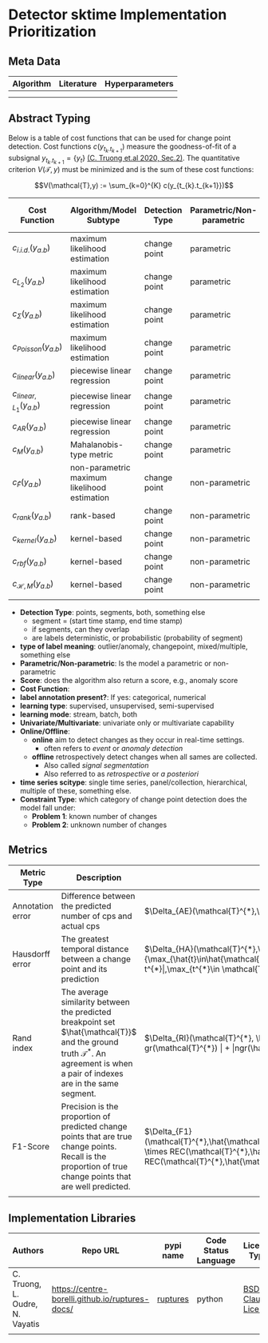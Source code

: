 # Detector sktime Implementation Prioritization

## Meta Data
| Algorithm | Literature | Hyperparameters |
| ----------- | ----------- | ----------- |
|  |  |
|  |  |


## Abstract Typing
Below is a table of cost functions that can be used for change point detection.
Cost functions $c(y_{t_{k}.t_{k+1}})$ measure the goodness-of-fit of a subsignal $y_{t_{k}.t_{k+1}} = \{y_{t}\}$ [(C. Truong et.al 2020, Sec.2)](https://www.sciencedirect.com/science/article/pii/S0165168419303494).
The quantitative criterion $V(\mathcal{T},y)$ must be minimized and is the sum of these cost functions:

$$V(\mathcal{T},y) := \sum_{k=0}^{K} c(y_{t_{k}.t_{k+1}})$$

| Cost Function | Algorithm/Model Subtype | Detection Type | Parametric/Non-parametric | Score? | Search Method | Label Annotation Present? | Learning Type | Learning Mode | Univariate | Multivariate | Online/Offline | Problem Type | Time Series scitype |
| ----------- | ----------- | ----------- | ----------- | ----------- | ----------- | ----------- | ----------- | ----------- | ----------- | ----------- | ----------- | ----------- | ---------- |
| $c_{i.i.d.}(y_{a.b})$ | maximum likelihood estimation | change point | parametric |  |  |  |  |  |  |  |  | offline |  |  |
| $c_{L_{2}}(y_{a.b})$ | maximum likelihood estimation | change point | parametric |  |  |  |  |  |  |  |  | offline  |  |  |
| $c_{\Sigma}(y_{a.b})$ | maximum likelihood estimation | change point | parametric |  |  |  |  |  |  |  |  | offline  |  |  |
| $c_{Poisson}(y_{a.b})$ | maximum likelihood estimation | change point | parametric |  |  |  |  |  |  |  |  | offline |  |  |
| $c_{linear}(y_{a.b})$ | piecewise linear regression | change point | parametric |  |  |  |  |  |  |  |  | offline |  |  |
| $c_{linear,L_{1}}(y_{a.b})$ | piecewise linear regression | change point | parametric |  |  |  |  |  |  |  |  | offline  |  |  |
| $c_{AR}(y_{a.b})$ | piecewise linear regression | change point | parametric |  |  |  |  |  |  |  |  | offline |  |  |
| $c_{M}(y_{a.b})$| Mahalanobis-type metric | change point | parametric |  |  |  |  |  |  |  |  | offline |  |  |
| $c_{\hat{F}}(y_{a.b})$ | non-parametric maximum likelihood estimation | change point | non-parametric |  |  |  |  |  |  |  |  | offline |  |  |
| $c_{rank}(y_{a.b})$ | rank-based | change point | non-parametric |  |  |  |  |  |  |  |  | offline |  |  |
| $c_{kernel}(y_{a.b})$ | kernel-based | change point | non-parametric |  |  |  |  |  |  |  |  | offline |  |  |
| $c_{rbf}(y_{a.b})$ | kernel-based | change point | non-parametric |  |  |  |  |  |  |  |  | offline |  |  |
| $c_{\mathcal{H},M}(y_{a.b})$ | kernel-based | change point | non-parametric |  |  |  |  |  |  |  |  | offline |  |  |
| |  |  |  |  |  |  |  |  |  |  |  |  |  |



* **Detection Type**: points, segments, both, something else
    * segment = (start time stamp, end time stamp)
    * if segments, can they overlap
    * are labels deterministic, or probabilistic (probability of segment)
* **type of label meaning**: outlier/anomaly, changepoint, mixed/multiple, something else
* **Parametric/Non-parametric**: Is the model a parametric or non-parametric
* **Score**: does the algorithm also return a score, e.g., anomaly score
* **Cost Function**:
* **label annotation present?**: If yes: categorical, numerical
* **learning type**: supervised, unsupervised, semi-supervised
* **learning mode**: stream, batch, both
* **Univariate/Multivariate**: univariate only or multivariate capability
* **Online/Offline**:
  * **online** aim to detect changes as they occur in real-time settings.
    * often refers to *event* or *anomaly detection*
  * **offline** retrospectively detect changes when all sames are collected.
    * Also called *signal segmentation*
    * Also referred to as *retrospective* or *a posteriori*
* **time series scitype**: single time series, panel/collection, hierarchical, multiple of these, something else.
* **Constraint Type**: which category of change point detection does the model fall under:
  * **Problem 1**: known number of changes
  * **Problem 2**: unknown number of changes

## Metrics
| Metric Type | Description | Math Description | Source |
| - | - | --- | - |
| Annotation error | Difference between the predicted  number of cps and actual cps | $\Delta_{AE}(\mathcal{T}^{*},\hat{\mathcal{T}}):=\|\hat{K} - K^{*}\|$ | [(C. Truong 2020, Sec.3)](https://www.sciencedirect.com/science/article/pii/S0165168419303494)|
| Hausdorff error | The greatest temporal distance between a change point and its prediction | $\Delta_{HA}(\mathcal{T}^{*},\hat{\mathcal{T}}):= \max{\{\max_{\hat{t}\in\hat{\mathcal{T}}} \min_{t^{*}\in\mathcal{T}^{*}} \|\hat{t}-t^{*}\|,\max_{t^{*}\in \mathcal{T}^{*}} \min_{\hat{t}\in\hat{\mathcal{T}}}\|\hat{t}-t^{*}\|\}}$ | [(C. Truong 2020, Sec.3)](https://www.sciencedirect.com/science/article/pii/S0165168419303494) |
| Rand index | The average similarity between the predicted breakpoint set $\hat{\mathcal{T}}$ and the ground truth $\mathcal{T}^{*}$. An agreement is when a pair of indexes are in the same segment. | $\Delta_{RI}(\mathcal{T}^{*}, \hat{\mathcal{T}}):=\frac{\|gr(\hat{\Tau}) \cap gr(\mathcal{T}^{*}) \| + \|ngr(\hat{\Tau}) \cap ngr(\mathcal{T}^{*}) \|}{T(T-1)}$ | [(C. Truong 2020, Sec.3)](https://www.sciencedirect.com/science/article/pii/S0165168419303494) |
| F1-Score | Precision is the proportion of predicted change points that are true change points. Recall is the proportion of true change points that are well predicted.  | $\Delta_{F1}(\mathcal{T}^{*},\hat{\mathcal{T}}):=2\times\frac{PREC(\mathcal{T}^{*},\hat{\mathcal{T}}) \times REC(\mathcal{T}^{*},\hat{\mathcal{T}})}{PREC(\mathcal{T}^{*},\hat{\mathcal{T}}) + REC(\mathcal{T}^{*},\hat{\mathcal{T}})}$ | [(C. Truong 2020, Sec.3)](https://www.sciencedirect.com/science/article/pii/S0165168419303494) |
|  | |  | |




## Implementation Libraries
| Authors | Repo URL | pypi name | Code Status Language | License Type | Maintained | Governance Model |
| ----------- | ----------- | ----------- | ----------- | ----------- | ----------- | ----------- |
| C. Truong, L. Oudre, N. Vayatis  | https://centre-borelli.github.io/ruptures-docs/ | [ruptures](https://pypi.org/project/ruptures/)  | python  | [BSD 2-Clause License](https://centre-borelli.github.io/ruptures-docs/#license) | yes |  |
|  |  |  |  |  |  |  |

